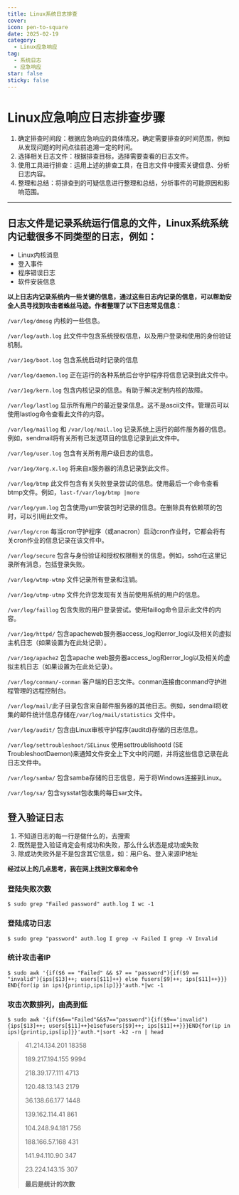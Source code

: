 ```yaml
---
title: Linux系统日志排查
cover: 
icon: pen-to-square
date: 2025-02-19
category:
  - Linux应急响应
tag:
  - 系统日志
  - 应急响应
star: false
sticky: false
---
```

# Linux应急响应日志排查步骤

1. 确定排查时间段：根据应急响应的具体情况，确定需要排查的时间范围，例如从发现问题的时间点往前追溯一定的时间。
2. 选择相关日志文件：根据排查目标，选择需要查看的日志文件。
3. 使用工具进行排查：运用上述的排查工具，在日志文件中搜索关键信息、分析日志内容。
4. 整理和总结：将排查到的可疑信息进行整理和总结，分析事件的可能原因和影响范围。

---

<!-- more -->

## 日志文件是记录系统运行信息的文件，Linux系统系统内记载很多不同类型的日志，例如：

- Linux内核消息
- 登入事件
- 程序错误日志
- 软件安装信息

**以上日志内记录系统内一些关键的信息，通过这些日志内记录的信息，可以帮助安全人员寻找到攻击者蛛丝马迹。作者整理了以下日志常见信息：**

`/var/log/dmesg`  内核的一些信息。

`/var/log/auth.log`  此文件中包含系统授权信息，以及用户登录和使用的身份验证机制。

`/var/1og/boot.log`  包含系统启动时记录的信息

`/var/log/daemon.log`  正在运行的各种系统后台守护程序将信息记录到此文件中。

`/var/1og/kern.log`  包含内核记录的信息。有助于解决定制内核的故障。

`/var/log/lastlog`  显示所有用户的最近登录信息。这不是ascii文件。管理员可以使用lastlog命令查看此文件的内容。

`/var/log/maillog` 和 `/var/log/mail.log`  记录系统上运行的邮件服务器的信息。例如，sendmail将有关所有已发送项目的信息记录到此文件中。

`/var/log/user.log`  包含有关所有用户级日志的信息。

`/var/1og/Xorg.x.log`  将来自x服务器的消息记录到此文件。

`/var/log/btmp`  此文件包含有关失败登录尝试的信息。使用最后一个命令查看btmp文件。例如，`last-f/var/log/btmp |more`

`/var/log/yum.log`  包含使用yum安装包时记录的信息。在删除具有依赖项的包时，可以引l用此文件。

`/var/log/cron`  每当cron守护程序（或anacron）启动cron作业时，它都会将有关cron作业的信息记录在该文件中。

`/var/log/secure`  包含与身份验证和授权权限相关的信息。例如，sshd在这里记录所有消息，包括登录失败。

`/var/log/wtmp-wtmp`  文件记录所有登录和注销。

`/var/1og/utmp-utmp`  文件允许您发现有关当前使用系统的用户的信息。

`/var/log/faillog`  包含失败的用户登录尝试。使用faillog命令显示此文件的内容。

`/var/1og/httpd/`  包含apacheweb服务器access_log和error_log以及相关的虚拟主机日志（如果设置为在此处记录）。

`/var/1og/apache2`  包含apache web服务器access_log和error_log以及相关的虚拟主机日志（如果设置为在此处记录）。

`/var/log/conman/-conman`  客户端的日志文件。conman连接由conmand守护进程管理的远程控制台。

`/var/log/mail/`此子目录包含来自邮件服务器的其他日志。例如，sendmail将收集的邮件统计信息存储在`/var/log/mail/statistics`  文件中。

`/var/log/audit/`  包含由Linux审核守护程序(auditd)存储的日志信息。

`/var/log/settroubleshoot/SELinux`  使用settroublishootd (SE TroubleshootDaemon)来通知文件安全上下文中的问题，并将这些信息记录在此日志文件中。

`/var/log/samba/`  包含samba存储的日志信息，用于将Windows连接到Linux。

`/var/log/sa/`  包含sysstat包收集的每日sar文件。

## 登入验证日志

1. 不知道日志的每一行是做什么的，去搜索
2. 既然是登入验证肯定会有成功和失败，那么什么状态是成功或失败
3. 除成功失败外是不是包含其它信息，如：用户名、登入来源IP地址

**经过以上的几点思考，我在网上找到文章和命令**

### 登陆失败次数

```shell
$ sudo grep "Failed password" auth.log I wc -1 
```

### 登陆成功日志

```shell
$ sudo grep "password" auth.log I grep -v Failed I grep -V Invalid
```

### 统计攻击者IP

```shell
$ sudo awk '{if($6 == "Failed" && $7 == "password"){if($9 == "invalid"){ips[$13]++; users[$11]++} else fusers[$9]++; ips[$11]++}}} END{for(ip in ips){printip,ips[ip]}}'auth.*|wc -1
```

### 攻击次数排列，由高到低

```shell
$ sudo awk '{if($6=="Failed"&&$7=="password"){if($9=='invalid"){ips[$13]++; users[$11]++}e1sefusers[$9]++; ips[$11]++}}}END{for(ip in ips){printip,ips[ip]}}'auth.*|sort -k2 -rn | head
```

> 41.214.134.201  18358
>
> 189.217.194.155  9994
>
> 218.39.177.111  4713
>
> 120.48.13.143  2179
>
> 36.138.66.177  1448
>
> 139.162.114.41  861
>
> 104.248.94.181  756
>
> 188.166.57.168  431
>
> 141.94.110.90  347
>
> 23.224.143.15  307
>
> **最后是统计的次数**



